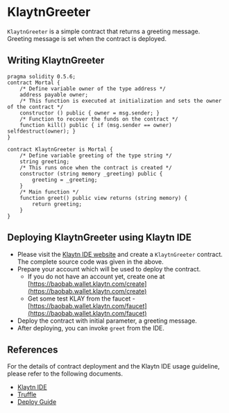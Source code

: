 # KlaytnGreeter

`KlaytnGreeter` is a simple contract that returns a greeting message. Greeting message is set when the contract is deployed.

## Writing KlaytnGreeter <a id="writing-klaytngreeter"></a>

```text
pragma solidity 0.5.6;
contract Mortal {
    /* Define variable owner of the type address */
    address payable owner;
    /* This function is executed at initialization and sets the owner of the contract */
    constructor () public { owner = msg.sender; }
    /* Function to recover the funds on the contract */
    function kill() public { if (msg.sender == owner) selfdestruct(owner); }
}

contract KlaytnGreeter is Mortal {
    /* Define variable greeting of the type string */
    string greeting;
    /* This runs once when the contract is created */
    constructor (string memory _greeting) public {
        greeting = _greeting;
    }
    /* Main function */
    function greet() public view returns (string memory) {
        return greeting;
    }
}
```

## Deploying KlaytnGreeter using Klaytn IDE <a id="deploying-klaytngreeter-using-klaytn-ide"></a>

* Please visit the [Klaytn IDE website](https://ide.klaytn.com) and create a `KlaytnGreeter` contract. The complete source code was given in the above.
* Prepare your account which will be used to deploy the contract. 
  * If you do not have an account yet, create one at [https://baobab.wallet.klaytn.com/create](https://baobab.wallet.klaytn.com/create)
  * Get some test KLAY from the faucet - [https://baobab.wallet.klaytn.com/faucet](https://baobab.wallet.klaytn.com/faucet)
* Deploy the contract with initial parameter, a greeting message. 
* After deploying, you can invoke `greet` from the IDE.

## References <a id="references"></a>

For the details of contract deployment and the Klaytn IDE usage guideline, please refer to the following documents.

* [Klaytn IDE](../ide-and-tools/#klaytn-ide)
* [Truffle](../ide-and-tools/#truffle)
* [Deploy Guide](../deploy-guide.md)

